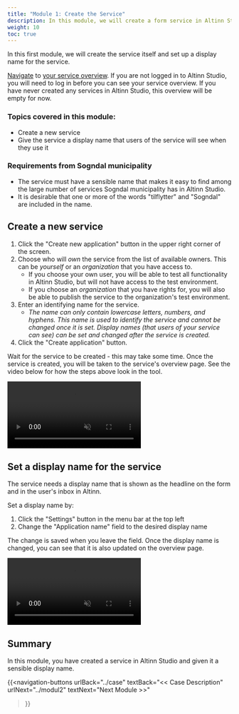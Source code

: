 ```yaml
---
title: "Module 1: Create the Service"
description: In this module, we will create a form service in Altinn Studio
weight: 10
toc: true
---
```


In this first module, we will create the service itself and set up a display name for the service.

[Navigate](../../navigation/) to [your service overview](https://altinn.studio). If you are not logged in to Altinn Studio, you will need to log in before you can see your service overview. If you have never created any services in Altinn Studio, this overview will be empty for now.

### Topics covered in this module:
- Create a new service
- Give the service a display name that users of the service will see when they use it

### Requirements from Sogndal municipality
- The service must have a sensible name that makes it easy to find among the large number of services Sogndal municipality has in Altinn Studio.
- It is desirable that one or more of the words "tilflytter" and "Sogndal" are included in the name.

## Create a new service

1. Click the "Create new application" button in the upper right corner of the screen.
2. Choose who will _own_ the service from the list of available owners. This can be _yourself_ or an _organization_ that you have access to.
   - If you choose your own user, you will be able to test all functionality in Altinn Studio, but will not have access to the test environment.
   - If you choose an _organization_ that you have rights for, you will also be able to publish the service to the organization's test environment.
3. Enter an identifying name for the service.
   - _The name can only contain lowercase letters, numbers, and hyphens. This name is used to identify the service and cannot be changed once it is set. Display names (that users of your service can see) can be set and changed after the service is created._
4. Click the "Create application" button.

Wait for the service to be created - this may take some time.
Once the service is created, you will be taken to the service's overview page. See the video below for how the steps above look in the tool.

<video autoplay loop controls muted src="./create-service.mp4">Your browser does not support video playback.</video>

## Set a display name for the service

The service needs a display name that is shown as the headline on the form and in the user's inbox in Altinn.

Set a display name by:

1. Click the "Settings" button in the menu bar at the top left
2. Change the "Application name" field to the desired display name

The change is saved when you leave the field. Once the display name is changed, you can see that it is also updated on the overview page.

<video autoplay loop controls muted src="./set-service-name.mp4">Your browser does not support video playback.</video>

## Summary

In this module, you have created a service in Altinn Studio and given it a sensible display name.

{{<navigation-buttons
  urlBack="../case"
  textBack="<< Case Description"
  urlNext="../modul2"
  textNext="Next Module >>"
>}}